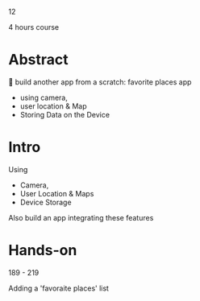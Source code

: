 12



4 hours course 



# Abstract

:gem: build another app from a scratch: favorite places app

+ using camera, 
+ user location & Map
+ Storing Data on the Device



# Intro

Using 

+ Camera, 
+ User Location & Maps
+ Device Storage



Also build an app integrating these features



# Hands-on

189 - 219

Adding a 'favoraite places'  list

